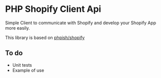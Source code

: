 # PHP Shopify Client Api
Simple Client to communicate with Shopify and develop your Shopify App more easily.

This library is based on [phpish/shopify](https://github.com/phpish/shopify)

## To do
- Unit tests
- Example of use
